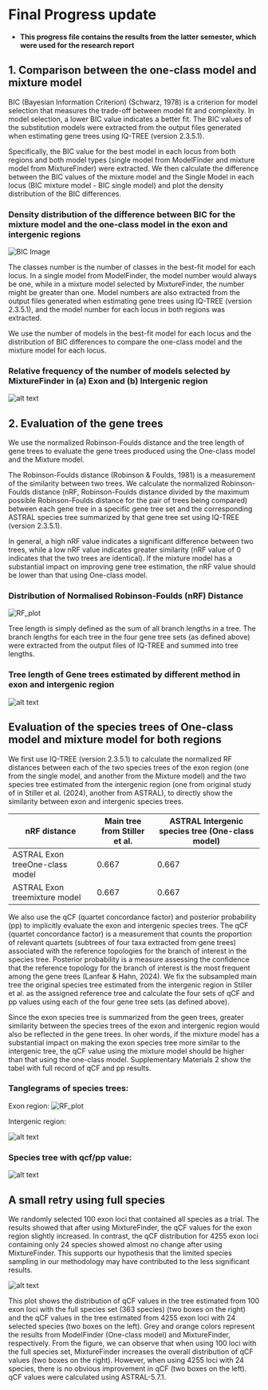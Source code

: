 # Final Progress update

- **This progress file contains the results from the latter semester, which were used for the research report**

## 1. Comparison between the one-class model and mixture model
BIC (Bayesian Information Criterion) (Schwarz, 1978) is a criterion for model selection that measures the trade-off between model fit and complexity. In model selection, a lower BIC value indicates a better fit.
The BIC values of the substitution models were extracted from the output files generated when estimating gene trees using IQ-TREE (version 2.3.5.1). 

Specifically, the BIC value for the best model in each locus from both regions and both model types (single model from ModelFinder and mixture model from MixtureFinder) were extracted. We then calculate the difference between the BIC values of the mixture model and the Single Model in each locus (BIC mixture model - BIC single model) and plot the density distribution of the BIC differences.


### **Density distribution of the difference between BIC for the mixture model and the one-class model in the exon and intergenic regions**
![BIC Image](data\final_progress_plot\bic_final.png)


The classes number is the number of classes in the best-fit model for each locus. In a single model from ModelFinder, the model number would always be one, while in a mixture model selected by MixtureFinder, the number might be greater than one. Model numbers are also extracted from the output files generated when estimating gene trees using IQ-TREE (version 2.3.5.1), and the model number for each locus in both regions was extracted.

We use the number of models in the best-fit model for each locus and the distribution of BIC differences to compare the one-class model and the mixture model for each locus.

### **Relative frequency of the number of models selected by MixtureFinder in (a) Exon and (b) Intergenic region**

![alt text](bic_new.png)

## 2. Evaluation of the gene trees

We use the normalized Robinson-Foulds distance and the tree length of gene trees to evaluate the gene trees produced using the One-class model and the Mixture model.

The Robinson-Foulds distance (Robinson & Foulds, 1981) is a measurement of the similarity between two trees. We calculate the normalized Robinson-Foulds distance (nRF, Robinson-Foulds distance divided by the maximum possible Robinson-Foulds distance for the pair of trees being compared) between each gene tree in a specific gene tree set and the corresponding ASTRAL species tree summarized by that gene tree set using IQ-TREE (version 2.3.5.1). 

In general, a high nRF value indicates a significant difference between two trees, while a low nRF value indicates greater similarity (nRF value of 0 indicates that the two trees are identical). If the mixture model has a substantial impact on improving gene tree estimation, the nRF value should be lower than that using One-class model.


### **Distribution of Normalised Robinson-Foulds (nRF) Distance**
![RF_plot](data\final_progress_plot\rf_1013new.png)

Tree length is simply defined as the sum of all branch lengths in a tree. The branch lengths for each tree in the four gene tree sets (as defined above) were extracted from the output files of IQ-TREE and summed into tree lengths.

### **Tree length of Gene trees estimated by different method in exon and intergenic region**
![alt text](<gene tree length.png>)

## Evaluation of the species trees of One-class model and mixture model for both regions

We first use IQ-TREE (version 2.3.5.1) to calculate the normalized RF distances between each of the two species trees of the exon region (one from the single model, and another from the Mixture model) and the two species tree estimated from the intergenic region (one from original study of in Stiller et al. (2024), another from ASTRAL), to directly show the similarity between exon and intergenic species trees.

| nRF distance | Main tree from Stiller et al. | ASTRAL Intergenic species tree (One-class model)|
|-------------|---------|--------|
|ASTRAL Exon treeOne-class model |0.667   | 0.667   |
| ASTRAL Exon treemixture model | 0.667   | 0.667 |


We also use the qCF (quartet concordance factor) and posterior probability (pp) to implicitly evaluate the exon and intergenic species trees. The qCF (quartet concordance factor) is a measurement that counts the proportion of relevant quartets (subtrees of four taxa extracted from gene trees) associated with the reference topologies for the branch of interest in the species tree. Posterior probability is a measure assessing the confidence that the reference topology for the branch of interest is the most frequent among the gene trees (Lanfear & Hahn, 2024). We fix the subsampled main tree the original species tree estimated from the intergenic region in Stiller et al. as the assigned reference tree and calculate the four sets of qCF and pp values using each of the four gene tree sets (as defined above). 

Since the exon species tree is summarized from the geen trees, greater similarity between the species trees of the exon and intergenic region would also be reflected in the gene trees. In oher words, if the mixture model has a substantial impact on making the exon species tree more similar to the intergenic tree, the qCF value using the mixture model should be higher than that using the one-class model. Supplementary Materials 2 show the tabel with full record of qCF and pp results.


### **Tanglegrams of species trees:**

Exon region:
![RF_plot](data\final_progress_plot\exon_tanglegram_03(1).png)



Intergenic region:

![alt text](inter_combined_final_04(1).png)



### **Species tree with qcf/pp value:**
![alt text](qcf.png)

## A small retry using full species

We randomly selected 100 exon loci that contained all species as a trial. The results showed that after using MixtureFinder, the qCF values for the exon region slightly increased. In contrast, the qCF distribution for 4255 exon loci containing only 24 species showed almost no change after using MixtureFinder. This supports our hypothesis that the limited species sampling in our methodology may have contributed to the less significant results.

![alt text](<small retry.png>)

This plot shows the distribution of qCF values in the tree estimated from 100 exon loci with the full species set (363 species) (two boxes on the right) and the qCF values in the tree estimated from 4255 exon loci with 24 selected species (two boxes on the left). Grey and orange colors represent the results from ModelFinder (One-class model) and MixtureFinder, respectively. From the figure, we can observe that when using 100 loci with the full species set, MixtureFinder increases the overall distribution of qCF values (two boxes on the right). However, when using 4255 loci with 24 species, there is no obvious improvement in qCF (two boxes on the left). qCF values were calculated using ASTRAL-5.7.1.